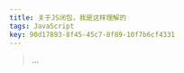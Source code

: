 ```yaml
---
title: 关于JS闭包，我是这样理解的
tags: JavaScript
key: 90d17893-8f45-45c7-8f89-10f7b6cf4331
---
```


> ...

<!--more-->
